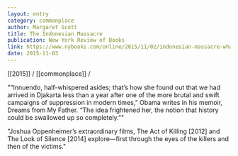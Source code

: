 ```yaml
---
layout: entry
category: commonplace
author: Margaret Scott
title: The Indonesian Massacre
publication: New York Review of Books
link: https://www.nybooks.com/online/2015/11/02/indonesian-massacre-what-did-us-know/
date: 2015-11-03
---
```


[[2015]] / [[commonplace]] / 

"“Innuendo, half-whispered asides; that’s how she found out that we had arrived in Djakarta less than a year after one of the more brutal and swift campaigns of suppression in modern times,” Obama writes in his memoir, Dreams from My Father. “The idea frightened her, the notion that history could be swallowed up so completely.”"
 
"Joshua Oppenheimer’s extraordinary films, The Act of Killing [2012] and The Look of Silence [2014] explore—first through the eyes of the killers and then of the victims."
